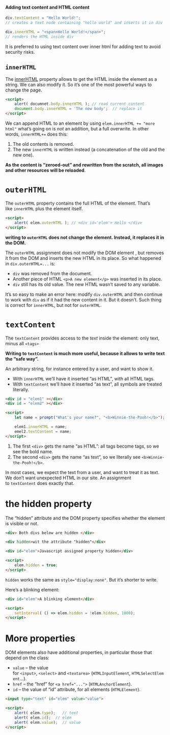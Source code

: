 
#### Adding text content and HTML content
```js
div.textContent = "Hello World!";
// creates a text node containing "hello world" and inserts it in div

div.innerHTML = "<span>Hello World!</span>";
// renders the HTML inside div
```
It is preferred to using text content over inner html for adding text to avoid security risks.


## `innerHTML`

The [innerHTML](https://w3c.github.io/DOM-Parsing/#the-innerhtml-mixin) property allows to get the HTML inside the element as a string.
We can also modify it. So it’s one of the most powerful ways to change the page.
```html
<script>
	alert( documnet.body.innerHTML ); // read current content
	document.body.innerHTML = 'The new body';  // replace it
</script>
```
We can append HTML to an element by using `elem.innerHTML += "more html"`
what’s going on is _not_ an addition, but a full overwrite.
In other words, `innerHTML+=` does this:
1. The old contents is removed.
2. The new `innerHTML` is written instead (a concatenation of the old and the new one).

**As the content is “zeroed-out” and rewritten from the scratch, all images and other resources will be reloaded**.

# `outerHTML`

The `outerHTML` property contains the full HTML of the element. That’s like `innerHTML` plus the element itself.
```html
<script>
	alert( elem.outerHTML ); // <div id='elem'> Hello </div>
</script>
```

**writing to `outerHTML` does not change the element. Instead, it replaces it in the DOM.**

The `outerHTML` assignment does not modify the DOM element , but removes it from the DOM and inserts the new HTML in its place.
So what happened in `div.outerHTML=...` is:
- `div` was removed from the document.
- Another piece of HTML `<p>A new element</p>` was inserted in its place.
- `div` still has its old value. The new HTML wasn’t saved to any variable.

It’s so easy to make an error here: modify `div.outerHTML` and then continue to work with `div` as if it had the new content in it. But it doesn’t. Such thing is correct for `innerHTML`, but not for `outerHTML`.


# `textContent`

The `textContent` provides access to the _text_ inside the element: only text, minus all `<tags>`

**Writing to `textContent` is much more useful, because it allows to write text the “safe way”.**

An arbitrary string, for instance entered by a user, and want to show it.
- With `innerHTML` we’ll have it inserted “as HTML”, with all HTML tags.
- With `textContent` we’ll have it inserted “as text”, all symbols are treated literally.

```html
<div id = "elem1" ></div>
<div id = "elem2" ></div>

<script>
	let name = prompt("What's your name?", "<b>Winnie-the-Pooh!</b>");

	elem1.innerHTML = name;
	emel2.textContent = name;
</script>
```

1. The first `<div>` gets the name “as HTML”: all tags become tags, so we see the bold name.
2. The second `<div>` gets the name “as text”, so we literally see `<b>Winnie-the-Pooh!</b>`.

In most cases, we expect the text from a user, and want to treat it as text. We don’t want unexpected HTML in our site. An assignment to `textContent` does exactly that.



# the hidden property

The “hidden” attribute and the DOM property specifies whether the element is visible or not.

```html
<div> Both divs below are hidden </div>

<div hidden>wit the attribute "hidden"</div>

<div id="elem">Javascript assigned property hidden</div>

<script>
	elem.hidden = true;
</script>
```
`hidden` works the same as `style="display:none"`. But it’s shorter to write.

Here’s a blinking element:
```html
<div id="elem">A blinking element</div>

<script>
	setInterval( () => elem.hidden = !elem.hidden, 1000);
</script>
```



# More properties
DOM elements also have additional properties, in particular those that depend on the class:

- `value` – the value for `<input>`, `<select>` and `<textarea>` (`HTMLInputElement`, `HTMLSelectElement`…).
- `href` – the “href” for `<a href="...">` (`HTMLAnchorElement`).
- `id` – the value of “id” attribute, for all elements (`HTMLElement`).
```html
<input type="text" id="elem" value="value">

<script>
	alert( elem.type);   // text
	alert( elem.id);  // elem
	alert( elem.value);  // value
</script>
```

